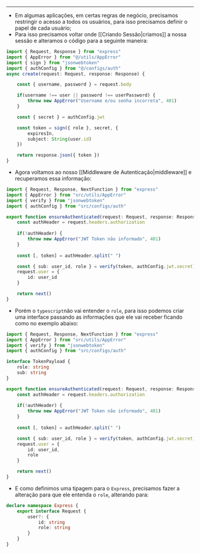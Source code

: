 ___
- Em algumas aplicações, em certas regras de negócio, precisamos restringir o acesso a todos os usuários, para isso precisamos definir o papel de cada usuário;
- Para isso precisamos voltar onde [[Criando Sessão|criamos]] a nossa sessão e alteramos o código para a seguinte maneira:
```ts
import { Request, Response } from "express"
import { AppError } from "@/utils/AppError"
import { sign } from "jsonwebtoken"
import { authConfig } from "@/configs/auth"
async create(request: Request, response: Response) {

	const { username, password } = request.body

	if(username !== user || password !== userPassword) {
		throw new AppError("Username e/ou senha incorreta", 401)
	}

	const { secret } = authConfig.jwt

	const token = sign({ role }, secret, {
		expiresIn,
		subject: String(user.id)
	})

	return response.json({ token })
}
```
- Agora voltamos ao nosso [[Middleware de Autenticação|middleware]] e recuperamos essa informação:
```ts
import { Request, Response, NextFunction } from "express"
import { AppError } from "src/utils/AppError"
import { verify } from "jsonwebtoken"
import { authConfig } from "src/configs/auth"

export function ensureAuthenticated(request: Request, response: Response, next: NextFunction) {
	const authHeader = request.headers.authorization
	
	if(!authHeader) {
		throw new AppError("JWT Token não informado", 401)
	}
	
	const [, token] = authHeader.split(" ")

	const { sub: user_id, role } = verify(token, authConfig.jwt.secret)
	request.user = {
		id: user_id
	}

	return next()
}
```
- Porém o `typescript`não vai entender o `role`, para isso podemos criar uma interface passando as informações que ele vai receber ficando como no exemplo abaixo:
```ts
import { Request, Response, NextFunction } from "express"
import { AppError } from "src/utils/AppError"
import { verify } from "jsonwebtoken"
import { authConfig } from "src/configs/auth"

interface TokenPayload {
	role: string
	sub: string
}

export function ensureAuthenticated(request: Request, response: Response, next: NextFunction) {
	const authHeader = request.headers.authorization
	
	if(!authHeader) {
		throw new AppError("JWT Token não informado", 401)
	}
	
	const [, token] = authHeader.split(" ")

	const { sub: user_id, role } = verify(token, authConfig.jwt.secret) as TokenPayload
	request.user = {
		id: user_id,
		role
	}

	return next()
}
```
- E como definimos uma tipagem para o `Express`, precisamos fazer a alteração para que ele entenda o `role`, alterando para:
```ts
declare namespace Express {
	export interface Request {
		user?: {
			id: string
			role: string
		}
	}
}
```